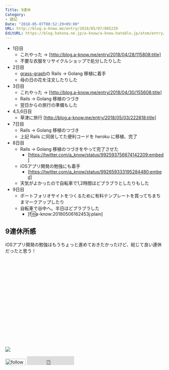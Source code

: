 ```yaml
---
Title: 9連休
Category:
- 雑記
Date: "2018-05-07T08:52:29+09:00"
URL: http://blog.a-know.me/entry/2018/05/07/085229
EditURL: https://blog.hatena.ne.jp/a-know/a-know.hateblo.jp/atom/entry/17391345971642224373
---
```


- 1日目
    - これやった -> [http://blog.a-know.me/entry/2018/04/28/115808:title]
    - 不要な衣服をリサイクルショップで処分したりした
- 2日目
    - [grass-graph](https://grass-graph.moshimo.works/)の Rails -> Golang 移植に着手
    - 母の日の花を注文したりした
- 3日目
    - これやった -> [http://blog.a-know.me/entry/2018/04/30/155608:title]
    - Rails -> Golang 移植のつづき
    - 翌日からの旅行の準備もした
- 4,5,6日目
    - 草津に旅行 [http://blog.a-know.me/entry/2018/05/03/222818:title]
- 7日目
    - Rails -> Golang 移植のつづき
    - 上記 Rails に同居してた便利コードを heroku に移植、完了
- 8日目
    - Rails -> Golang 移植のつづきをやって完了させた
        - [https://twitter.com/a_know/status/992593756674142209:embed]
    - iOSアプリ開発の勉強にも着手
        - [https://twitter.com/a_know/status/992659333195284480:embed]
    - 天気がよかったので自転車で1,2時間ほどブラブラとしたりもした
- 9日目
    - ポートフォリオサイトをつくるために有料テンプレートを買ってちまちまマークアップしたり
    - 自転車で谷中へ。半日ほどブラブラした
        - [f:id:a-know:20180506162453j:plain]

## 9連休所感
iOSアプリ開発の勉強はもうちょっと進めておきたかったけど、総じて良い連休だったと思う！


<div>
<br>
<script async src="//pagead2.googlesyndication.com/pagead/js/adsbygoogle.js"></script>
<!-- article-bottom2 -->
<ins class="adsbygoogle"
     style="display:inline-block;width:300px;height:250px"
     data-ad-client="ca-pub-3463034538369189"
     data-ad-slot="5274552934"></ins>
<script>
(adsbygoogle = window.adsbygoogle || []).push({});
</script>

<a href="http://bit.ly/grassgraph" target='blank' rel="nofollow"><img src="https://cdn-ak.f.st-hatena.com/images/fotolife/a/a-know/20170405/20170405220342.png"></a>
<br>
</div>

<div>
<a href='http://cloud.feedly.com/#subscription%2Ffeed%2Fhttp%3A%2F%2Fblog.a-know.me%2Ffeed'  target='blank'><img id='feedlyFollow' src='http://s3.feedly.com/img/follows/feedly-follow-rectangle-volume-small_2x.png' alt='follow us in feedly' width='65' height='20'></a>



<iframe src="http://blog.hatena.ne.jp/a-know/a-know.hateblo.jp/subscribe/iframe" allowtransparency="true" frameborder="0" scrolling="no" width="150" height="28"></iframe>
</div>
